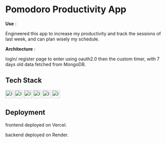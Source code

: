 
# Pomodoro Productivity App

**Use** :

Engineered this app to increase my productivity and track the sessions of last week, and can plan wisely my schedule.

**Architecture** :

login/ register page to enter using oauth2.0
then the custom timer, with 7 days old data fetched from MongoDB.

## Tech Stack

<img width="25" height="25" alt="image" src="https://github.com/user-attachments/assets/2bdbf51b-96d2-40f3-9c74-b0ea8cb1b92e" />
<img width="25" height="25" alt="image" src="https://github.com/user-attachments/assets/69015ecb-6b73-4524-b860-5344ae119ff2" />
<img width="25" height="25" alt="image" src="https://github.com/user-attachments/assets/39cd8bbd-7f72-495d-b061-29ebd779673a" />
<img width="25" height="25" alt="image" src="https://github.com/user-attachments/assets/3d23e546-9e62-422b-9589-f20ca4566bb1" />
<img width="25" height="25" alt="image" src="https://github.com/user-attachments/assets/ee73e9cf-d81d-4ab8-9f4e-0dfdca637c52" />
<img width="25" height="25" alt="image" src="https://github.com/user-attachments/assets/3419d4b9-b131-4219-9d31-054f2de017ec" />




## Deployment

frontend deployed on Vercel.

backend deployed on Render.
